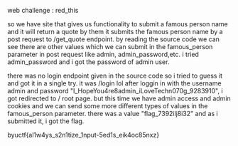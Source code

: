 web challenge : red_this

so we have site that gives us functionality to submit a famous person name and it will return a quote by them
it submits the famous person name by a post request to /get_quote endpoint.
by reading the source code we can see there are other values which we can submit in the famous_person parameter in post request like admin, admin_password,etc.
 i tried admin_password and i got the password of admin user.

there was no login endpoint given in the source code so i tried to guess it and got it in a single try. it was /login lol
after loggin in with the username admin and password "I_HopeYou4re8admin_iLoveTechn070g_9283910", i got redirected to / root page.
but this time we have admin access and admin cookies and we can send some more different types of values in the famous_person parameter.
there was a value "flag_7392ilj8i32" and as i submitted it, i got the flag.

byuctf{al1w4ys_s2n1tize_1nput-5ed1s_eik4oc85nxz}
